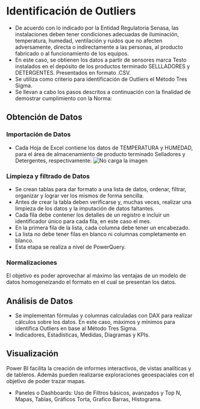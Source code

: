 # Identificación de Outliers 
- De acuerdo con lo indicado por la Entidad Regulatoria Senasa, las instalaciones deben tener condiciones adecuadas de iluminación, temperatura, humedad, ventilación y ruidos que no
  afecten adversamente, directa o indirectamente a las personas, al producto fabricado o al funcionamiento de los equipos.
- En este caso, se obtienen los datos a partir de sensores marca Testo instalados en el depósito de los productos terminado SELLLADORES y DETERGENTES. Presentados en formato .CSV.
- Se utiliza como criterio para identificación de Outliers el Método Tres Sigma.
- Se llevan a cabo los pasos descritos a continuación con la finalidad de demostrar cumplimiento con la Norma:

## Obtención de Datos
### Importación de Datos
- Cada Hoja de Excel contiene los datos de TEMPERATURA y HUMEDAD, para el área de almacenamiento de producto terminado Selladores y Detergentes, respectivamente:
![No carga la imagen](https://github.com/ruizrlaurap0704/PowerBI/blob/main/Obtenci%C3%B3n%20de%20Datos.png)

### Limpieza y filtrado de Datos
- Se crean tablas para dar formato a una lista de datos, ordenar, filtrar, organizar y lograr ver los mismos de forma sencilla.
- Antes de crear la tabla deben verificarse y, muchas veces, realizar una limpieza de los datos y la imputación de datos faltantes.
- Cada fila debe contener los detalles de un registro e incluir un identificador único para cada fila, en este caso el mes.
- En la primera fila de la lista, cada columna debe tener un encabezado.
- La lista no debe tener filas en blanco ni columnas completamente en blanco.
- Esta etapa se realiza a nivel de PowerQuery.

### Normalizaciones
El objetivo es poder aprovechar al máximo las ventajas de un modelo de datos homogeneizando el formato en el cual se presentan los datos. 

## Análisis de Datos
- Se implementan fórmulas y columnas calculadas con DAX para realizar cálculos sobre los datos. En este caso, máximos y mínimos para identifica Outliers en base al Método Tres Sigma.
- Indicadores, Estadísticas, Medidas, Diagramas y KPIs. 

## Visualización
Power BI facilita la creación de informes interactivos, de vistas analíticas y de tableros. Además pueden realizarse exploraciones geoespaciales con el objetivo de poder trazar mapas.
- Paneles o Dashboards: Uso de Filtros básicos, avanzados y Top N, Mapas, Tablas, Gráficos Torta, Grafico Barras, Histograma. 


